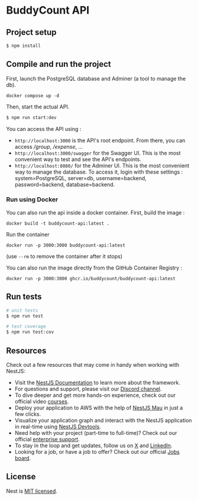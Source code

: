 # BuddyCount API

## Project setup

```bash
$ npm install
```

## Compile and run the project

First, launch the PostgreSQL database and Adminer (a tool to manage the db).

```
docker compose up -d
```

Then, start the actual API.

```bash
$ npm run start:dev
```

You can access the API using :

- `http://localhost:3000` is the API's root endpoint. From there, you can access */group*, */expense*, ...
- `http://localhost:3000/swagger` for the Swagger UI. This is the most convenient way to test and see the API's endpoints.
- `http://localhost:8080/` for the Adminer UI. This is the most convenient way to manage the database. To access it, login with these settings : system=PostgreSQL, server=db, username=backend, password=backend, database=backend.

### Run using Docker

You can also run the api inside a docker container. First, build the image :

```
docker build -t buddycount-api:latest .
```

Run the container

```
docker run -p 3000:3000 buddycount-api:latest
```
(use `--rm` to remove the container after it stops)

You can also run the image directly from the GitHub Container Registry :

```
docker run -p 3000:3000 ghcr.io/buddycount/buddycount-api:latest
```

## Run tests

```bash
# unit tests
$ npm run test

# test coverage
$ npm run test:cov
```

## Resources

Check out a few resources that may come in handy when working with NestJS:

- Visit the [NestJS Documentation](https://docs.nestjs.com) to learn more about the framework.
- For questions and support, please visit our [Discord channel](https://discord.gg/G7Qnnhy).
- To dive deeper and get more hands-on experience, check out our official video [courses](https://courses.nestjs.com/).
- Deploy your application to AWS with the help of [NestJS Mau](https://mau.nestjs.com) in just a few clicks.
- Visualize your application graph and interact with the NestJS application in real-time using [NestJS Devtools](https://devtools.nestjs.com).
- Need help with your project (part-time to full-time)? Check out our official [enterprise support](https://enterprise.nestjs.com).
- To stay in the loop and get updates, follow us on [X](https://x.com/nestframework) and [LinkedIn](https://linkedin.com/company/nestjs).
- Looking for a job, or have a job to offer? Check out our official [Jobs board](https://jobs.nestjs.com).

## License

Nest is [MIT licensed](https://github.com/nestjs/nest/blob/master/LICENSE).